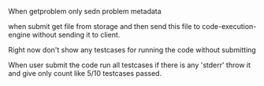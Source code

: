 When getproblem only sedn problem metadata

when submit get file from storage and then send this file to code-execution-engine without sending it to client.

Right now don't show any testcases for running the code without submitting

When user submit the code run all testcases if there is any 'stderr' throw it and give only count like 5/10 testcases passed.
